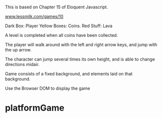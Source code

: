 

This is based on Chapter 15 of Eloquent Javascript.

www.lessmilk.com/games/10

Dark Box: Player
Yellow Boxes: Coins.
Red Stuff: Lava

A level is completed when all coins have been collected.

The player will walk around with the left and right arrow keys, and jump with the up arrow.

The character can jump several times its own height, and is able to change directions midair.

Game consists of a fixed background, and elements laid on that background.

Use the Browser DOM to display the game
# platformGame

